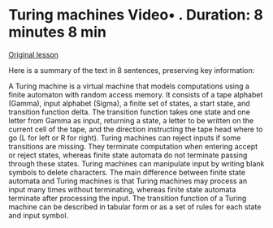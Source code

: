 # Turing machines Video• . Duration: 8 minutes 8 min

[Original lesson](https://www.coursera.org/learn/uol-fundamentals-of-computer-science/lecture/9v4xh/turing-machines)

Here is a summary of the text in 8 sentences, preserving key information:

A Turing machine is a virtual machine that models computations using a finite automaton with random access memory. It consists of a tape alphabet (Gamma), input alphabet (Sigma), a finite set of states, a start state, and transition function delta. The transition function takes one state and one letter from Gamma as input, returning a state, a letter to be written on the current cell of the tape, and the direction instructing the tape head where to go (L for left or R for right). Turing machines can reject inputs if some transitions are missing. They terminate computation when entering accept or reject states, whereas finite state automata do not terminate passing through these states. Turing machines can manipulate input by writing blank symbols to delete characters. The main difference between finite state automata and Turing machines is that Turing machines may process an input many times without terminating, whereas finite state automata terminate after processing the input. The transition function of a Turing machine can be described in tabular form or as a set of rules for each state and input symbol.

